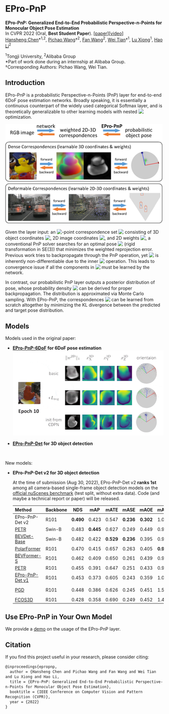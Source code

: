 # EPro-PnP

**EPro-PnP: Generalized End-to-End Probabilistic Perspective-n-Points for Monocular Object Pose Estimation**
<br>
In CVPR 2022 (Oral, **Best Student Paper**). [[paper](https://arxiv.org/pdf/2203.13254.pdf)][[video](https://www.youtube.com/watch?v=TonBodQ6EUU)]
<br>
[Hansheng Chen](https://lakonik.github.io/)\*<sup>1,2</sup>, [Pichao Wang](https://wangpichao.github.io/)†<sup>2</sup>, [Fan Wang](https://scholar.google.com/citations?user=WCRGTHsAAAAJ&hl=en)<sup>2</sup>, [Wei Tian](https://scholar.google.com/citations?user=aYKQn88AAAAJ&hl=en)†<sup>1</sup>, [Lu Xiong](https://www.researchgate.net/scientific-contributions/Lu-Xiong-71708073)<sup>1</sup>, [Hao Li](https://scholar.google.com/citations?user=pHN-QIwAAAAJ&hl=zh-CN)<sup>2</sup>

<sup>1</sup>Tongji University, <sup>2</sup>Alibaba Group
<br>
\*Part of work done during an internship at Alibaba Group.
<br>
†Corresponding Authors: Pichao Wang, Wei Tian.

## Introduction

EPro-PnP is a probabilistic Perspective-n-Points (PnP) layer for end-to-end 6DoF pose estimation networks. Broadly speaking, it is essentially a continuous counterpart of the widely used categorical Softmax layer, and is theoretically generalizable to other learning models with nested <!-- $\mathrm{arg\,min}$ --> <img style="transform: translateY(0.1em); background: white;" src="https://latex.codecogs.com/svg.latex?%5Cmathrm%7Barg%5C%2Cmin%7D"> optimization.

<img src="intro.png" width="500"  alt=""/>

Given the layer input: an <!-- $N$ --> <img style="transform: translateY(0.1em); background: white;" src="https://latex.codecogs.com/svg.latex?N">-point correspondence set <!-- $X = \left\{x^\text{3D}_i,x^\text{2D}_i,w^\text{2D}_i\,\middle|\,i=1\cdots N\right\}$ --> <img style="transform: translateY(0.1em); background: white;" src="https://latex.codecogs.com/svg.latex?X%20%3D%20%5Cleft%5C%7Bx%5E%5Ctext%7B3D%7D_i%2Cx%5E%5Ctext%7B2D%7D_i%2Cw%5E%5Ctext%7B2D%7D_i%5C%2C%5Cmiddle%7C%5C%2Ci%3D1%5Ccdots%20N%5Cright%5C%7D"> consisting of 3D object coordinates <!-- $x^\text{3D}_i \in \mathbb{R}^3$ --> <img style="transform: translateY(0.1em); background: white;" src="https://latex.codecogs.com/svg.latex?x%5E%5Ctext%7B3D%7D_i%20%5Cin%20%5Cmathbb%7BR%7D%5E3">, 2D image coordinates <!-- $x^\text{2D}_i \in \mathbb{R}^2$ --> <img style="transform: translateY(0.1em); background: white;" src="https://latex.codecogs.com/svg.latex?x%5E%5Ctext%7B2D%7D_i%20%5Cin%20%5Cmathbb%7BR%7D%5E2">, and 2D weights <!-- $w^\text{2D}_i \in \mathbb{R}^2_+ $ --> <img style="transform: translateY(0.1em); background: white;" src="https://latex.codecogs.com/svg.latex?w%5E%5Ctext%7B2D%7D_i%20%5Cin%20%5Cmathbb%7BR%7D%5E2_%2B">, a conventional PnP solver searches for an optimal pose <!-- $y^\ast$ --> <img style="transform: translateY(0.1em); background: white;" src="https://latex.codecogs.com/svg.latex?y%5E%5Cast"> (rigid transformation in SE(3)) that minimizes the weighted reprojection error. Previous work tries to backpropagate through the PnP operation, yet <!-- $y^\ast$ --> <img style="transform: translateY(0.1em); background: white;" src="https://latex.codecogs.com/svg.latex?y%5E%5Cast"> is inherently non-differentiable due to the inner <!-- $\mathrm{arg\,min}$ --> <img style="transform: translateY(0.1em); background: white;" src="https://latex.codecogs.com/svg.latex?%5Cmathrm%7Barg%5C%2Cmin%7D"> operation. This leads to convergence issue if all the components in <!-- $X$ --> <img style="transform: translateY(0.1em); background: white;" src="https://latex.codecogs.com/svg.latex?X"> must be learned by the network.

In contrast, our probabilistic PnP layer outputs a posterior distribution of pose, whose probability density <!-- $p(y|X)$ --> <img style="transform: translateY(0.1em); background: white;" src="https://latex.codecogs.com/svg.latex?p(y%7CX)"> can be derived for proper backpropagation. The distribution is approximated via Monte Carlo sampling. With EPro-PnP, the correspondences <!-- $X$ --> <img style="transform: translateY(0.1em); background: white;" src="https://latex.codecogs.com/svg.latex?X"> can be learned from scratch altogether by minimizing the KL divergence between the predicted and target
pose distribution.

## Models

Models used in the original paper:

- **[EPro-PnP-6DoF](EPro-PnP-6DoF) for 6DoF pose estimation**<br>
  <img src="EPro-PnP-6DoF/viz.gif" width="500" alt=""/>

- **[EPro-PnP-Det](EPro-PnP-Det) for 3D object detection**

  <img src="EPro-PnP-Det/resources/viz.gif" width="500" alt=""/>

New models:

- **EPro-PnP-Det v2 for 3D object detection**

  At the time of submission (Aug 30, 2022), EPro-PnP-Det v2 **ranks 1st** among all camera-based single-frame object detection models on the [official nuScenes benchmark](https://www.nuscenes.org/object-detection?externalData=no&mapData=no&modalities=Camera) (test split, without extra data). Code (and maybe a technical report or paper) will be released.

  | Method | Backbone | NDS | mAP | mATE | mASE | mAOE | mAVE | mAAE | Schedule |
  | :--- | :--- | :---: | :---: | :---: | :---: | :---: | :---: | :---: | :---: |
  | EPro-PnP-Det v2 | R101 | **0.490** | 0.423 | 0.547 | **0.236** | **0.302** | 1.071 | **0.123** | 12 ep |
  | [PETR](https://github.com/megvii-research/petr) | Swin-B | 0.483 | **0.445** | 0.627 | 0.249 | 0.449 | 0.927 | 0.141 | 24 ep |
  | [BEVDet-Base](https://github.com/HuangJunJie2017/BEVDet) | Swin-B | 0.482 | 0.422 | **0.529** | **0.236** | 0.395 | 0.979 | 0.152 | 20 ep |
  | [PolarFormer](https://github.com/fudan-zvg/PolarFormer) | R101 | 0.470 | 0.415 | 0.657 | 0.263 | 0.405 | **0.911** | 0.139 | 24 ep |
  | [BEVFormer-S](https://github.com/zhiqi-li/BEVFormer) | R101 | 0.462 | 0.409 | 0.650 | 0.261 | 0.439 | 0.925 | 0.147 | 24 ep |
  | [PETR](https://github.com/megvii-research/petr) | R101 | 0.455 | 0.391 | 0.647 | 0.251 | 0.433 | 0.933 | 0.143 | 24 ep |
  | [EPro-PnP-Det v1](EPro-PnP-Det) | R101 | 0.453 | 0.373 | 0.605 | 0.243 | 0.359 | 1.067 | 0.124 | 12 ep | 
  | [PGD](https://github.com/open-mmlab/mmdetection3d) | R101 | 0.448 | 0.386 | 0.626 | 0.245 | 0.451 | 1.509 | 0.127 | 24+24 ep |
  | [FCOS3D](https://github.com/open-mmlab/mmdetection3d) | R101 | 0.428 | 0.358 | 0.690 | 0.249 | 0.452 | 1.434 | 0.124 | - |

## Use EPro-PnP in Your Own Model

We provide a [demo](demo/fit_identity.ipynb) on the usage of the EPro-PnP layer.

## Citation

If you find this project useful in your research, please consider citing:

```
@inproceedings{epropnp, 
  author = {Hansheng Chen and Pichao Wang and Fan Wang and Wei Tian and Lu Xiong and Hao Li, 
  title = {EPro-PnP: Generalized End-to-End Probabilistic Perspective-n-Points for Monocular Object Pose Estimation}, 
  booktitle = {IEEE Conference on Computer Vision and Pattern Recognition (CVPR)}, 
  year = {2022}
}
```
